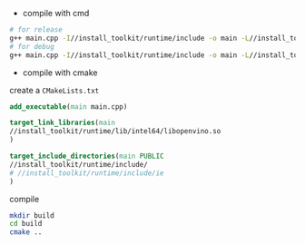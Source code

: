 - compile with cmd
```bash
# for release
g++ main.cpp -I//install_toolkit/runtime/include -o main -L//install_toolkit/runtime/lib/intel64 -lopenvinog
# for debug
g++ main.cpp -I//install_toolkit/runtime/include -o main -L//install_toolkit/runtime/lib/intel64 -lopenvino -g
```

- compile with cmake

create a `CMakeLists.txt`
```cmake
add_executable(main main.cpp)

target_link_libraries(main
//install_toolkit/runtime/lib/intel64/libopenvino.so
)

target_include_directories(main PUBLIC
//install_toolkit/runtime/include/
# //install_toolkit/runtime/include/ie
)
```
compile
```bash
mkdir build
cd build
cmake ..
```
